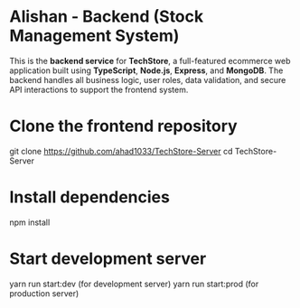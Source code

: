 # Alishan - Backend (Stock Management System)

This is the **backend service** for **TechStore**, a full-featured ecommerce web application built using **TypeScript**, **Node.js**, **Express**, and **MongoDB**. The backend handles all business logic, user roles, data validation, and secure API interactions to support the frontend system.

# Clone the frontend repository

git clone https://github.com/ahad1033/TechStore-Server
cd TechStore-Server

# Install dependencies

npm install

# Start development server

yarn run start:dev (for development server)
yarn run start:prod (for production server)

```

```
